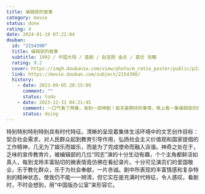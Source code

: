 ```yaml
---
title: 编辑部的故事
category: movie
status: done
rating: 4
date: 2024-01-19 07:21:04
douban:
  id: "2154390"
  title: 编辑部的故事
  subtitle: 1992 / 中国大陆 / 喜剧 / 赵宝刚 金炎 / 葛优 张瞳
  rating: 9.2
  cover: https://img9.doubanio.com/view/photo/m_ratio_poster/public/p2255590045.jpg
  link: https://movie.douban.com/subject/2154390/
  history:
    - date: 2023-09-05 20:15:09
      comment: ""
      status: todo
    - date: 2023-12-31 04:21:45
      comment: 一口气看了两集，淘到一部神剧！每天最期待的事情，晚上看一集编辑部的故事！
      status: doing
---
```


特别特别特别特别具有时代特征。清晰的呈现着集体生活环境中的文艺创作目标：契合社会需求，对人民群众起到教育引导作用，弘扬社会主义价值观和国家提倡的工作精神，几无为了娱乐而娱乐，而是为了完成使命而融入诙谐。神奇之处在于，乏味的宣传教育片，被编辑部的几位“同志”演的十分生动有趣，个个主角都鲜活如真人，每到戈玲丰富贴切的微表情竟仿佛在看纪录片。十分可见演员们的爱国敬业，乐于教化群众，乐于为社会奉献，一片赤诚。剧中所表现的丰富情感和复杂特别的精神状态，使我仍不能一一辨清，但它实在是充满时代特征，令人感叹。看剧时，不时会想到，用“中国版办公室”来形容它。